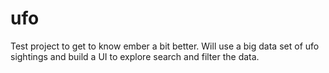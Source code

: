 ufo
===

Test project to get to know ember a bit better. Will use a
big data set of ufo sightings and build a UI to explore search 
and filter the data. 
